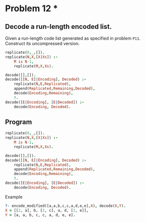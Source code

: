 # Problem 12 \*

## Decode a run-length encoded list.

Given a run-length code list generated as specified in problem `P11`. Construct its uncompressed version.

```prolog
replicate(0,_,[]).
replicate(N,X,[X|Xs]) :-
    M is N-1,
    replicate(M,X,Xs).
```

```prolog
decode([],[]).
decode([[N, E]|Encoding], Decoded) :-
    replicate(N,E,Replicated),
    append(Replicated,Remaining,Decoded),
    decode(Encoding,Remaining),
    !.
decode([E|Encoding], [E|Decoded]) :-
    decode(Encoding, Decoded).
```

## Program

```prolog
replicate(0,_,[]).
replicate(N,X,[X|Xs]) :-
    M is N-1,
    replicate(M,X,Xs).

decode([],[]).
decode([[N, E]|Encoding], Decoded) :-
    replicate(N,E,Replicated),
    append(Replicated,Remaining,Decoded),
    decode(Encoding,Remaining),
    !.
decode([E|Encoding], [E|Decoded]) :-
    decode(Encoding, Decoded).
```

Example

```prolog
?- encode_modified([a,a,b,c,c,a,d,e,e],X), decode(X,Y).
X = [[2, a], b, [2, c], a, d, [2, e]],
Y = [a, a, b, c, c, a, d, e, e].
```

